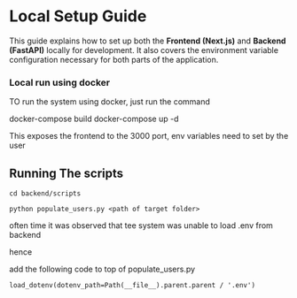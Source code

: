 # Local Setup Guide

This guide explains how to set up both the **Frontend (Next.js)** and **Backend (FastAPI)** locally for development. It also covers the environment variable configuration necessary for both parts of the application.




### Local run using docker

TO run the system using docker, just run the command

docker-compose build
docker-compose up -d

This exposes the frontend to the 3000 port, env variables need to set by the user

## Running The scripts

``cd backend/scripts``

```python populate_users.py <path of target folder>```

often time it was observed that tee system was unable to load .env from backend 

hence 

add the following code to top of populate_users.py

``load_dotenv(dotenv_path=Path(__file__).parent.parent / '.env') ``
